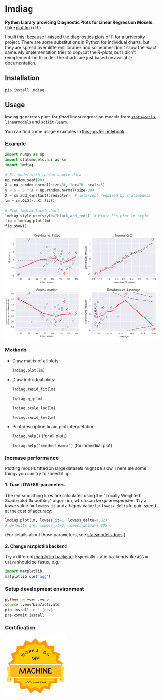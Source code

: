 # lmdiag

**Python Library providing Diagnostic Plots for Linear Regression Models.** (Like
[plot.lm](https://www.rdocumentation.org/packages/stats/versions/3.5.0/topics/plot.lm)
in R.)

I built this, because I missed the diagnostics plots of R for a university project.
There are some substitutions in Python for individual charts, but they are spread over
different libraries and sometimes don't show the exact same. My implementation tries to
copycat the R-plots, but I didn't reimplement the R-code: The charts are just based on
available documentation.

## Installation

`pip install lmdiag`

## Usage

lmdiag generates plots for _fitted_ linear regression models from
[`statsmodels`](https://www.statsmodels.org/stable/index.html),
[`linearmodels`](https://bashtage.github.io/linearmodels/doc/index.html) and
[`scikit-learn`](https://scikit-learn.org/stable/).

You can find some usage examples in
[this jupyter notebook](https://github.com/dynobo/lmdiag/blob/master/example.ipynb).

### Example

```python
import numpy as np
import statsmodels.api as sm
import lmdiag

# Fit model with random sample data
np.random.seed(20)
X = np.random.normal(size=30, loc=20, scale=3)
y = 5 + 5 * X + np.random.normal(size=30)
X = sm.add_constant(predictor)  # intercept required by statsmodels
lm = sm.OLS(y, X).fit()

# Plot lmdiag facet chart
lmdiag.style.use(style="black_and_red")  # Mimic R's plot.lm style
fig = lmdiag.plot(lm)
fig.show()
```

![image](https://raw.githubusercontent.com/dynobo/lmdiag/master/example.png)

### Methods

- Draw matrix of all plots:

  `lmdiag.plot(lm)`

- Draw individual plots:

  `lmdiag.resid_fit(lm)`

  `lmdiag.q_q(lm)`

  `lmdiag.scale_loc(lm)`

  `lmdiag.resid_lev(lm)`

- Print description to aid plot interpretation:

  `lmdiag.help()` (for all plots)

  `lmdiag.help('<method name>')` (for individual plot)

### Increase performance

Plotting models fitted on large datasets might be slow. There are some things you can
try to speed it up:

#### 1. Tune LOWESS-parameters

The red smoothing lines are calculated using the "Locally Weighted Scatterplot
Smoothing" algorithm, which can be quite expensive. Try a _lower_ value for `lowess_it`
and a _higher_ value for `lowess_delta` to gain speed at the cost of accuracy:

```python
lmdiag.plot(lm, lowess_it=1, lowess_delta=0.02)
# Defaults are: lowess_it=2, lowess_delta=0.005
```

(For details about those parameters, see
[statsmodels docs](https://www.statsmodels.org/stable/generated/statsmodels.nonparametric.smoothers_lowess.lowess.html).)

#### 2. Change matplotlib backend

Try a different
[matplotlib backend](https://matplotlib.org/stable/users/explain/figure/backends.html).
Especially static backends like `AGG` or `Cairo` should be faster, e.g.:

```python
import matplotlib
matplotlib.use('agg')
```

### Setup development environment

```sh
python -m venv .venv
source .venv/bin/activate
pip install -e '.[dev]'
pre-commit install
```

### Certification

![image](https://raw.githubusercontent.com/dynobo/lmdiag/master/badge.png)

